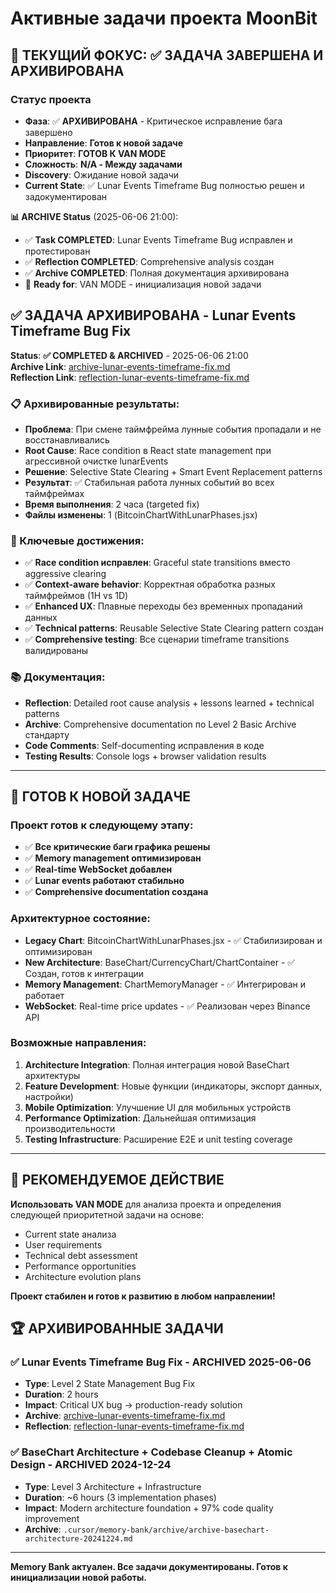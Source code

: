 # Активные задачи проекта MoonBit

## 🎯 ТЕКУЩИЙ ФОКУС: ✅ ЗАДАЧА ЗАВЕРШЕНА И АРХИВИРОВАНА

### Статус проекта
- **Фаза**: ✅ **АРХИВИРОВАНА** - Критическое исправление бага завершено
- **Направление**: **Готов к новой задаче**  
- **Приоритет**: **ГОТОВ К VAN MODE**
- **Сложность**: **N/A - Между задачами**
- **Discovery**: Ожидание новой задачи
- **Current State**: ✅ Lunar Events Timeframe Bug полностью решен и задокументирован

**📊 ARCHIVE Status** (2025-06-06 21:00):
- ✅ **Task COMPLETED**: Lunar Events Timeframe Bug исправлен и протестирован
- ✅ **Reflection COMPLETED**: Comprehensive analysis создан
- ✅ **Archive COMPLETED**: Полная документация архивирована
- 🎯 **Ready for**: VAN MODE - инициализация новой задачи

## ✅ **ЗАДАЧА АРХИВИРОВАНА** - Lunar Events Timeframe Bug Fix

**Status**: **✅ COMPLETED & ARCHIVED** - 2025-06-06 21:00  
**Archive Link**: [archive-lunar-events-timeframe-fix.md](.cursor/memory-bank/archive/archive-lunar-events-timeframe-fix.md)  
**Reflection Link**: [reflection-lunar-events-timeframe-fix.md](.cursor/memory-bank/reflection/reflection-lunar-events-timeframe-fix.md)  

### **📋 Архивированные результаты**:
- **Проблема**: При смене таймфрейма лунные события пропадали и не восстанавливались  
- **Root Cause**: Race condition в React state management при агрессивной очистке lunarEvents
- **Решение**: Selective State Clearing + Smart Event Replacement patterns
- **Результат**: ✅ Стабильная работа лунных событий во всех таймфреймах
- **Время выполнения**: 2 часа (targeted fix)
- **Файлы изменены**: 1 (BitcoinChartWithLunarPhases.jsx)

### **🎯 Ключевые достижения**:
- ✅ **Race condition исправлен**: Graceful state transitions вместо aggressive clearing
- ✅ **Context-aware behavior**: Корректная обработка разных таймфреймов (1H vs 1D)
- ✅ **Enhanced UX**: Плавные переходы без временных пропаданий данных
- ✅ **Technical patterns**: Reusable Selective State Clearing pattern создан
- ✅ **Comprehensive testing**: Все сценарии timeframe transitions валидированы

### **📚 Документация**:
- **Reflection**: Detailed root cause analysis + lessons learned + technical patterns
- **Archive**: Comprehensive documentation по Level 2 Basic Archive стандарту
- **Code Comments**: Self-documenting исправления в коде
- **Testing Results**: Console logs + browser validation results

---

## 🚀 **ГОТОВ К НОВОЙ ЗАДАЧЕ**

### **Проект готов к следующему этапу**:
- ✅ **Все критические баги графика решены**
- ✅ **Memory management оптимизирован** 
- ✅ **Real-time WebSocket добавлен**
- ✅ **Lunar events работают стабильно**
- ✅ **Comprehensive documentation создана**

### **Архитектурное состояние**:
- **Legacy Chart**: BitcoinChartWithLunarPhases.jsx - ✅ Стабилизирован и оптимизирован
- **New Architecture**: BaseChart/CurrencyChart/ChartContainer - ✅ Создан, готов к интеграции
- **Memory Management**: ChartMemoryManager - ✅ Интегрирован и работает
- **WebSocket**: Real-time price updates - ✅ Реализован через Binance API

### **Возможные направления**:
1. **Architecture Integration**: Полная интеграция новой BaseChart архитектуры  
2. **Feature Development**: Новые функции (индикаторы, экспорт данных, настройки)
3. **Mobile Optimization**: Улучшение UI для мобильных устройств
4. **Performance Optimization**: Дальнейшая оптимизация производительности
5. **Testing Infrastructure**: Расширение E2E и unit testing coverage

---

## 🎯 **РЕКОМЕНДУЕМОЕ ДЕЙСТВИЕ**

**Использовать VAN MODE** для анализа проекта и определения следующей приоритетной задачи на основе:
- Current state анализа
- User requirements
- Technical debt assessment  
- Performance opportunities
- Architecture evolution plans

**Проект стабилен и готов к развитию в любом направлении!**

## 🏆 **АРХИВИРОВАННЫЕ ЗАДАЧИ**

### ✅ **Lunar Events Timeframe Bug Fix** - ARCHIVED 2025-06-06
- **Type**: Level 2 State Management Bug Fix
- **Duration**: 2 hours  
- **Impact**: Critical UX bug → production-ready solution
- **Archive**: [archive-lunar-events-timeframe-fix.md](.cursor/memory-bank/archive/archive-lunar-events-timeframe-fix.md)
- **Reflection**: [reflection-lunar-events-timeframe-fix.md](.cursor/memory-bank/reflection/reflection-lunar-events-timeframe-fix.md)

### ✅ **BaseChart Architecture + Codebase Cleanup + Atomic Design** - ARCHIVED 2024-12-24
- **Type**: Level 3 Architecture + Infrastructure  
- **Duration**: ~6 hours (3 implementation phases)
- **Impact**: Modern architecture foundation + 97% code quality improvement
- **Archive**: `.cursor/memory-bank/archive/archive-basechart-architecture-20241224.md`

---

**Memory Bank актуален. Все задачи документированы. Готов к инициализации новой работы.**